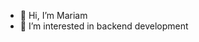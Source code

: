 - 👋 Hi, I’m Mariam 
- 👀 I’m interested in backend development

<!--
mariam-shbeeb351/mariam-shbeeb351 is a ✨ special ✨ repository because its `README.md` (this file) appears on your GitHub profile.
You can click the Preview link to take a look at your changes.
--->
